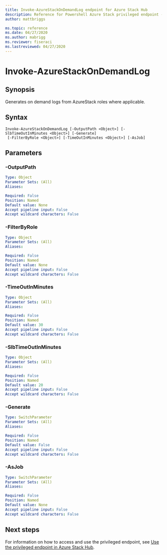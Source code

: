 ```yaml
---
title: Invoke-AzureStackOnDemandLog endpoint for Azure Stack Hub
description: Reference for Powershell Azure Stack privileged endpoint - Invoke-AzureStackOnDemandLog
author: mattbriggs

ms.topic: reference
ms.date: 04/27/2020
ms.author: mabrigg
ms.reviewer: fiseraci
ms.lastreviewed: 04/27/2020
---
```


# Invoke-AzureStackOnDemandLog

## Synopsis
Generates on demand logs from AzureStack roles where applicable.

## Syntax

```
Invoke-AzureStackOnDemandLog [-OutputPath <Object>] [-SlbTimeOutInMinutes <Object>] [-Generate]
 [-FilterByRole <Object>] [-TimeOutInMinutes <Object>] [-AsJob]
```

## Parameters

### -OutputPath

```yaml
Type: Object
Parameter Sets: (All)
Aliases:

Required: False
Position: Named
Default value: None
Accept pipeline input: False
Accept wildcard characters: False
```

### -FilterByRole
```yaml
Type: Object
Parameter Sets: (All)
Aliases:

Required: False
Position: Named
Default value: None
Accept pipeline input: False
Accept wildcard characters: False
```

### -TimeOutInMinutes
```yaml
Type: Object
Parameter Sets: (All)
Aliases:

Required: False
Position: Named
Default value: 30
Accept pipeline input: False
Accept wildcard characters: False
```

### -SlbTimeOutInMinutes

```yaml
Type: Object
Parameter Sets: (All)
Aliases:

Required: False
Position: Named
Default value: 20
Accept pipeline input: False
Accept wildcard characters: False
```

### -Generate

```yaml
Type: SwitchParameter
Parameter Sets: (All)
Aliases:

Required: False
Position: Named
Default value: False
Accept pipeline input: False
Accept wildcard characters: False
```

### -AsJob


```yaml
Type: SwitchParameter
Parameter Sets: (All)
Aliases:

Required: False
Position: Named
Default value: None
Accept pipeline input: False
Accept wildcard characters: False
```

## Next steps

For information on how to access and use the privileged endpoint, see [Use the privileged endpoint in Azure Stack Hub](https://docs.microsoft.com/azure-stack/operator/azure-stack-monitor-update).